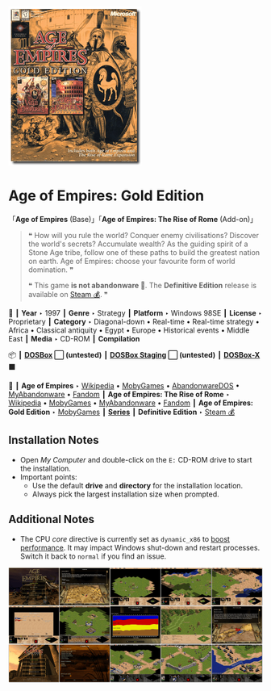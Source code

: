 ![](Thumbnail.png "application-thumbnail")

# Age of Empires: Gold Edition

「**Age of Empires** (Base)」「**Age of Empires: The Rise of Rome** (Add-on)」

> ❝ How will you rule the world? Conquer enemy civilisations? Discover the world's secrets? Accumulate wealth? As the guiding spirit of a Stone Age tribe, follow one of these paths to build the greatest nation on earth. Age of Empires: choose your favourite form of world domination. ❞
>
> ❝ This game **is not abandonware 🚫**. The **Definitive Edition** release is available on [Steam 💰](https://store.steampowered.com/app/1017900/Age_of_Empires_Definitive_Edition/). ❞
>

📌 ┃ **Year** ‣ 1997 ┃ **Genre** ‣ Strategy ┃ **Platform** ‣ Windows 98SE ┃ **License** ‣ Proprietary ┃ **Category** ‣ Diagonal-down • Real-time • Real-time strategy • Africa • Classical antiquity • Egypt • Europe • Historical events • Middle East ┃ **Media** ‣ CD-ROM ┃ **Compilation** 

📦 ┃ **[DOSBox](https://www.dosbox.com/) ⬜ (untested)** ┃ **[DOSBox Staging](https://dosbox-staging.github.io/) ⬜ (untested)** ┃ **[DOSBox-X](https://dosbox-x.com/) 🟩** 

📎 ┃ **Age of Empires** ‣ [Wikipedia](https://en.wikipedia.org/wiki/Age_of_Empires_(video_game)) • [MobyGames](https://www.mobygames.com/game/384/age-of-empires/) • [AbandonwareDOS](https://www.abandonwaredos.com/abandonware-game.php?abandonware=Age+of+Empires&gid=1865) • [MyAbandonware](https://www.myabandonware.com/game/age-of-empires-3fw) • [Fandom](https://ageofempires.fandom.com/wiki/Age_of_Empires) ┃ **Age of Empires: The Rise of Rome** ‣ [Wikipedia](https://en.wikipedia.org/wiki/Age_of_Empires_(video_game)#The_Rise_of_Rome) • [MobyGames](https://www.mobygames.com/game/1249/age-of-empires-the-rise-of-rome/) • [MyAbandonware](https://www.myabandonware.com/game/age-of-empires-the-rise-of-rome-a48) • [Fandom](https://ageofempires.fandom.com/wiki/Age_of_Empires:_The_Rise_of_Rome) ┃ **Age of Empires: Gold Edition** ‣ [MobyGames](https://www.mobygames.com/game/1512/age-of-empires-gold-edition/) ┃ **[Series](https://en.wikipedia.org/wiki/Age_of_Empires)** ┃ **Definitive Edition** ‣ [Steam 💰](https://store.steampowered.com/app/1017900/Age_of_Empires_Definitive_Edition/) 

## Installation Notes
- Open *My Computer* and double-click on the `E:` CD-ROM drive to start the installation.
- Important points:
  - Use the default **drive** and **directory** for the installation location.
  - Always pick the largest installation size when prompted.

## Additional Notes
- The CPU *core* directive is currently set as `dynamic_x86` to [boost performance](https://dosbox-x.com/wiki/Guide%3AInstalling-Windows-98#_dynamic_vs_normal_core). It may impact Windows shut-down and restart processes. Switch it back to `normal` if you find an issue.

![](Montage.png "Age of Empires: Gold Edition")

